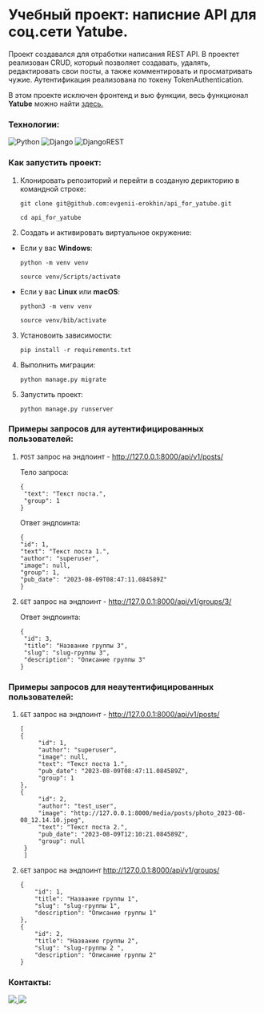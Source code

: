 # Учебный проект: написние API для соц.сети Yatube.

Проект создавался для отработки написания REST API.
В проектет реализован CRUD, который позволяет создавать, удалять, редактировать свои посты, а также комментировать и просматривать чужие. Аутентификация реализована по токену TokenAuthentication.

В этом проекте исключен фронтенд и вью функции, весь функционал **Yatube** можно найти [здесь.](https://github.com/evgenii-erokhin/yatube_social_network "Полный проект Yatube")
### Технологии:
![Python](https://img.shields.io/badge/python-3670A0?style=for-the-badge&logo=python&logoColor=ffdd54)
![Django](https://img.shields.io/badge/django-%23092E20.svg?style=for-the-badge&logo=django&logoColor=white)
![DjangoREST](https://img.shields.io/badge/DJANGO-REST-ff1709?style=for-the-badge&logo=django&logoColor=white&color=ff1709&labelColor=gray)
### Как запустить проект:
1. Клонировать репозиторий и перейти в созданую дерикторию в командной строке:
   ```
   git clone git@github.com:evgenii-erokhin/api_for_yatube.git
   ```
   ```
   cd api_for_yatube
   ```
2. Cоздать и активировать виртуальное окружение:

* Если у вас **Windows**:
  ```
  python -m venv venv
  ```
  ```
  source venv/Scripts/activate
  ```
* Если у вас **Linux** или **macOS**:
  ```
  python3 -m venv venv
  ```
  ```
  source venv/bib/activate
  ```
3. Установоить зависимости:
   ```
   pip install -r requirements.txt
   ```

4. Выполнить миграции:
   ```
   python manage.py migrate
   ```

6. Запустить проект:
   ```
   python manage.py runserver
   ```
  
### Примеры запросов для аутентифицированных пользователей:
1. `POST` запрос на эндпоинт - http://127.0.0.1:8000/api/v1/posts/

   Тело запроса:
   ```
   {
    "text": "Текст поста.",
    "group": 1
   } 
   ```
    Ответ эндпоинта:
    ```
    {
    "id": 1,
    "text": "Текст поста 1.",
    "author": "superuser",
    "image": null,
    "group": 1,
    "pub_date": "2023-08-09T08:47:11.084589Z"
   } 
    ```
3. `GET` запрос на эндпоинт - http://127.0.0.1:8000/api/v1/groups/3/

   Ответ эндпоинта:
   ```
   {
    "id": 3,
    "title": "Название группы 3",
    "slug": "slug-группы 3",
    "description": "Описание группы 3"
   } 
   ```
### Примеры запросов для неаутентифицированных пользователей:
1. `GET` запрос на эндпоинт - http://127.0.0.1:8000/api/v1/posts/
   
   ```
   [
   {
        "id": 1,
        "author": "superuser",
        "image": null,
        "text": "Текст поста 1.",
        "pub_date": "2023-08-09T08:47:11.084589Z",
        "group": 1
   },
   {
        "id": 2,
        "author": "test_user",
        "image": "http://127.0.0.1:8000/media/posts/photo_2023-08-08_12.14.10.jpeg",
        "text": "Текст поста 2.",
        "pub_date": "2023-08-09T12:10:21.084589Z",
        "group": null
    }
    ]
2. `GET` запрос на эндпоинт  http://127.0.0.1:8000/api/v1/groups/

    ```
    {
        "id": 1,
        "title": "Название группы 1",
        "slug": "slug-группы 1",
        "description": "Описание группы 1"
   },
   {
        "id": 2,
        "title": "Название группы 2",
        "slug": "slug-группы 2 ",
        "description": "Описание группы 2"
   } 
    ```
### Контакты:
<a href="https://t.me/juandart" target="_blank">
<img src=https://img.shields.io/badge/Telegram-2CA5E0?style=for-the-badge&logo=telegram&logoColor=white />
</a>
<a href="mailto:evgeniy_erokhin@outlook.com?">
<img src=https://img.shields.io/badge/Microsoft_Outlook-0078D4?style=for-the-badge&logo=microsoft-outlook&logoColor=white/>
</a>
